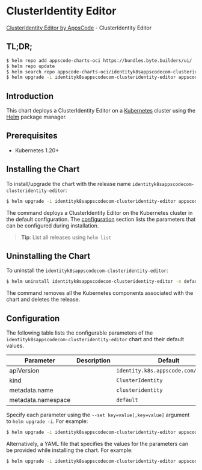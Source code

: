 # ClusterIdentity Editor

[ClusterIdentity Editor by AppsCode](https://appscode.com) - ClusterIdentity Editor

## TL;DR;

```bash
$ helm repo add appscode-charts-oci https://bundles.byte.builders/ui/
$ helm repo update
$ helm search repo appscode-charts-oci/identityk8sappscodecom-clusteridentity-editor --version=v0.11.0
$ helm upgrade -i identityk8sappscodecom-clusteridentity-editor appscode-charts-oci/identityk8sappscodecom-clusteridentity-editor -n default --create-namespace --version=v0.11.0
```

## Introduction

This chart deploys a ClusterIdentity Editor on a [Kubernetes](http://kubernetes.io) cluster using the [Helm](https://helm.sh) package manager.

## Prerequisites

- Kubernetes 1.20+

## Installing the Chart

To install/upgrade the chart with the release name `identityk8sappscodecom-clusteridentity-editor`:

```bash
$ helm upgrade -i identityk8sappscodecom-clusteridentity-editor appscode-charts-oci/identityk8sappscodecom-clusteridentity-editor -n default --create-namespace --version=v0.11.0
```

The command deploys a ClusterIdentity Editor on the Kubernetes cluster in the default configuration. The [configuration](#configuration) section lists the parameters that can be configured during installation.

> **Tip**: List all releases using `helm list`

## Uninstalling the Chart

To uninstall the `identityk8sappscodecom-clusteridentity-editor`:

```bash
$ helm uninstall identityk8sappscodecom-clusteridentity-editor -n default
```

The command removes all the Kubernetes components associated with the chart and deletes the release.

## Configuration

The following table lists the configurable parameters of the `identityk8sappscodecom-clusteridentity-editor` chart and their default values.

|     Parameter      | Description |                     Default                     |
|--------------------|-------------|-------------------------------------------------|
| apiVersion         |             | <code>identity.k8s.appscode.com/v1alpha1</code> |
| kind               |             | <code>ClusterIdentity</code>                    |
| metadata.name      |             | <code>clusteridentity</code>                    |
| metadata.namespace |             | <code>default</code>                            |


Specify each parameter using the `--set key=value[,key=value]` argument to `helm upgrade -i`. For example:

```bash
$ helm upgrade -i identityk8sappscodecom-clusteridentity-editor appscode-charts-oci/identityk8sappscodecom-clusteridentity-editor -n default --create-namespace --version=v0.11.0 --set apiVersion=identity.k8s.appscode.com/v1alpha1
```

Alternatively, a YAML file that specifies the values for the parameters can be provided while
installing the chart. For example:

```bash
$ helm upgrade -i identityk8sappscodecom-clusteridentity-editor appscode-charts-oci/identityk8sappscodecom-clusteridentity-editor -n default --create-namespace --version=v0.11.0 --values values.yaml
```
